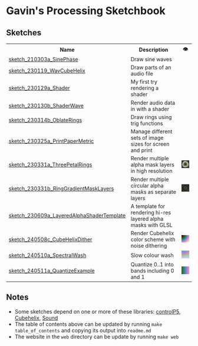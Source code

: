 # Gavin's Processing Sketchbook

## Sketches

<table>
  <tr>
    <th>Name</th>
    <th>Description</th>
    <th>👁️</th>
  </tr>
  
  <tr>
    <td><a href="sketch_210303a_SinePhase/">sketch_210303a_SinePhase</a></td>
    <td>Draw sine waves</td>
    <td><!--no image--></td>
  </tr>
  
  <tr>
    <td><a href="sketch_230119_WavCubeHelix/">sketch_230119_WavCubeHelix</a></td>
    <td>Draw parts of an audio file</td>
    <td><!--no image--></td>
  </tr>
  
  <tr>
    <td><a href="sketch_230129a_Shader/">sketch_230129a_Shader</a></td>
    <td>My first try rendering a shader</td>
    <td><!--no image--></td>
  </tr>
  
  <tr>
    <td><a href="sketch_230130b_ShaderWave/">sketch_230130b_ShaderWave</a></td>
    <td>Render audio data in with a shader</td>
    <td><!--no image--></td>
  </tr>
  
  <tr>
    <td><a href="sketch_230314b_OblateRings/">sketch_230314b_OblateRings</a></td>
    <td>Draw rings using trig functions</td>
    <td><!--no image--></td>
  </tr>
  
  <tr>
    <td><a href="sketch_230325a_PrintPaperMetric/">sketch_230325a_PrintPaperMetric</a></td>
    <td>Manage different sets of image sizes for screen and print</td>
    <td><!--no image--></td>
  </tr>
  
  <tr>
    <td><a href="sketch_230331a_ThreePetalRings/">sketch_230331a_ThreePetalRings</a></td>
    <td>Render multiple alpha mask layers in high resolution</td>
    <td><a href="sketch_230331a_ThreePetalRings/example.png"><img src="sketch_230331a_ThreePetalRings/example-small.png" /></a></td>
  </tr>
  
  <tr>
    <td><a href="sketch_230331b_RingGradientMaskLayers/">sketch_230331b_RingGradientMaskLayers</a></td>
    <td>Render multiple circular alpha masks as separate layers</td>
    <td><a href="sketch_230331b_RingGradientMaskLayers/example.png"><img src="sketch_230331b_RingGradientMaskLayers/example-small.png" /></a></td>
  </tr>
  
  <tr>
    <td><a href="sketch_230609a_LayeredAlphaShaderTemplate/">sketch_230609a_LayeredAlphaShaderTemplate</a></td>
    <td>A template for rendering hi-res layered alpha masks with GLSL</td>
    <td><!--no image--></td>
  </tr>
  
  <tr>
    <td><a href="sketch_240508c_CubeHelixDither/">sketch_240508c_CubeHelixDither</a></td>
    <td>Render Cubehelix color scheme with noise dithering</td>
    <td><a href="sketch_240508c_CubeHelixDither/example.png"><img src="sketch_240508c_CubeHelixDither/example-small.png" /></a></td>
  </tr>
  
  <tr>
    <td><a href="sketch_240510a_SpectralWash/">sketch_240510a_SpectralWash</a></td>
    <td>Slow colour wash</td>
    <td><a href="sketch_240510a_SpectralWash/example.png"><img src="sketch_240510a_SpectralWash/example-small.png" /></a></td>
  </tr>
  
  <tr>
    <td><a href="sketch_240511a_QuantizeExample/">sketch_240511a_QuantizeExample</a></td>
    <td>Quantize 0..1 into bands including 0 and 1</td>
    <td><a href="sketch_240511a_QuantizeExample/example.png"><img src="sketch_240511a_QuantizeExample/example-small.png" /></a></td>
  </tr>
  
</table>

## Notes

- Some sketches depend on one or more of these libraries: [controlP5](https://sojamo.de/libraries/controlP5/), [Cubehelix](https://github.com/grough/processing-cubehelix), [Sound](https://processing.org/reference/libraries/sound/)
- The table of contents above can be updated by running `make table_of_contents` and copying its output into `readme.md`
- The website in the `web` directory can be update by running `make web`

<!-- Every sketch on the main branch should be in working order. If you change a sketch, and it works, commit it. If you change a sketch, and it's broken, don't commit it. This way, you can always revert to a working state by picking a commit on the main branch. -->
